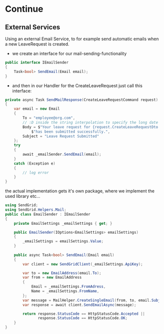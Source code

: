 # Continue
## External Services 
Using an external Email Service, to for example send automatic emails when a new LeaveRequest is created.

- we create an interface for our mail-sending-functionality
```csharp
public interface IEmailSender
{
    Task<bool> SendEmail(Email email);
}
```
- and then in our Handler for the CreateLeaveRequest just call this interface:
```csharp
private async Task SendMailResponse(CreateLeaveRequestCommand request)
{
    var email = new Email
    {
        To = "employee@org.com",
        // :D inside the string interpolation to specify the long date formating
        Body = $"Your leave request for {request.CreateLeaveRequestDto.StartDate:D} to {request.CreateLeaveRequestDto.EndDate}" +
            $"has been submitted successfully.",
        Subject = "Leave Request Submitted"
    };
    try
    {
        await _emailSender.SendEmail(email);
    }
    catch (Exception e)
    {
        // log error
    }
}
```

the actual implementation gets it's own package, where we implement the used library etc...
```csharp
using SendGrid;
using SendGrid.Helpers.Mail;
public class EmailSender : IEmailSender
{
    private EmailSettings _emailSettings { get; }

    public EmailSender(IOptions<EmailSettings> emailSettings)
    {
        _emailSettings = emailSettings.Value;
    }
    
    public async Task<bool> SendEmail(Email email)
    {
        var client = new SendGridClient(_emailSettings.ApiKey);

        var to = new EmailAddress(email.To);
        var from = new EmailAddress
        {
            Email = _emailSettings.FromAdress,
            Name = _emailSettings.FromName,
        };
        var message = MailHelper.CreateSingleEmail(from, to, email.Subject, email.Body, email.Body);
        var response = await client.SendEmailAsync(message);

        return response.StatusCode == HttpStatusCode.Accepted ||
               response.StatusCode == HttpStatusCode.OK;
    }
}

```